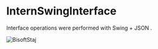 # InternSwingInterface

Interface operations were performed with Swing + JSON .

![BisoftStaj](https://user-images.githubusercontent.com/55664312/131529071-c3652daf-dcfb-4db3-b7af-d63044bdd0c3.jpg)
